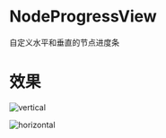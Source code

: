 # NodeProgressView
自定义水平和垂直的节点进度条

# 效果

![vertical](https://user-images.githubusercontent.com/13905072/50682663-92524400-104a-11e9-9371-8c59568362d0.png)

![horizontal](https://user-images.githubusercontent.com/13905072/50682702-a5fdaa80-104a-11e9-9655-bf3857ad33af.png)
